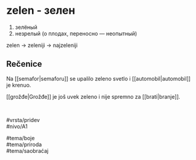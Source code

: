 # zelen - зелен

1. зелёный  
2. незрелый (о плодах, переносно — неопытный)  

zelen → zeleniji → najzeleniji  

## Rečenice

Na [[semafor|semaforu]] se upalilo zeleno svetlo i [[automobil|automobil]] je krenuo.  

[[grožđe|Grožđe]] je još uvek zeleno i nije spremno za [[brati|branje]].  

<br>

#vrsta/pridev  
#nivo/A1  

#tema/boje  
#tema/priroda  
#tema/saobraćaj  
